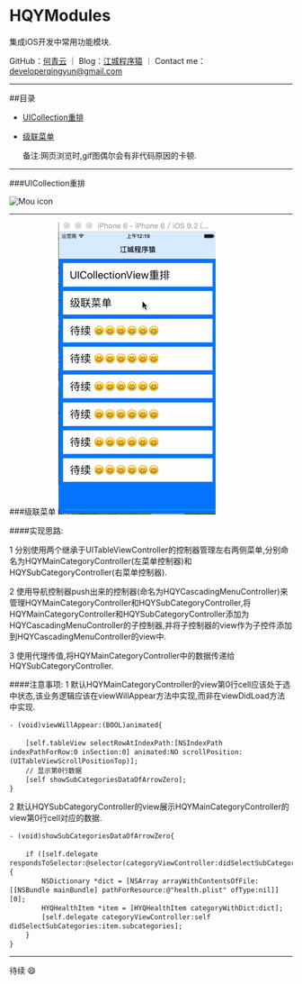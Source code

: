 # HQYModules
集成iOS开发中常用功能模块.

GitHub：[何青云](https://github.com/qingyunhe) ｜ Blog：[江城程序猿](http://www.heqingyun.com) ｜ Contact me：<developerqingyun@gmail.com>

---   
##目录
* [UICollection重排](#UICollection重排)
* [级联菜单](#级联菜单)

    
   备注:网页浏览时,gif图偶尔会有非代码原因的卡顿.

---           
    
###UICollection重排

![Mou icon](https://github.com/qingyunhe/HQYModules/blob/master/UICollectionView重排%20.gif)

---    
###级联菜单
![Mou icon](https://github.com/qingyunhe/HQYModules/blob/master/级联菜单.gif)

####实现思路:

1 分别使用两个继承于UITableViewController的控制器管理左右两侧菜单,分别命名为HQYMainCategoryController(左菜单控制器)和HQYSubCategoryController(右菜单控制器).

2 使用导航控制器push出来的控制器(命名为HQYCascadingMenuController)来管理HQYMainCategoryController和HQYSubCategoryController,将HQYMainCategoryController和HQYSubCategoryController添加为HQYCascadingMenuController的子控制器,并将子控制器的view作为子控件添加到HQYCascadingMenuController的view中.

3 使用代理传值,将HQYMainCategoryController中的数据传递给HQYSubCategoryController.

####注意事项:
1 默认HQYMainCategoryController的view第0行cell应该处于选中状态,该业务逻辑应该在viewWillAppear方法中实现,而非在viewDidLoad方法中实现.

```objc
- (void)viewWillAppear:(BOOL)animated{
    
    [self.tableView selectRowAtIndexPath:[NSIndexPath indexPathForRow:0 inSection:0] animated:NO scrollPosition:(UITableViewScrollPositionTop)];
    // 显示第0行数据
    [self showSubCategoriesDataOfArrowZero];
}

```

2 默认HQYSubCategoryController的view展示HQYMainCategoryController的view第0行cell对应的数据.

```objc
- (void)showSubCategoriesDataOfArrowZero{

    if ([self.delegate respondsToSelector:@selector(categoryViewController:didSelectSubCategories:)]) {
        NSDictionary *dict = [NSArray arrayWithContentsOfFile:[[NSBundle mainBundle] pathForResource:@"health.plist" ofType:nil]][0];
        HYQHealthItem *item = [HYQHealthItem categoryWithDict:dict];
        [self.delegate categoryViewController:self didSelectSubCategories:item.subcategories];
    }
}

```

---    

待续 😄
